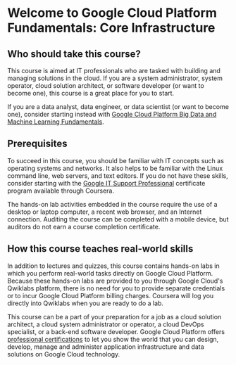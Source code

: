 # Welcome to Google Cloud Platform Fundamentals: Core Infrastructure

## Who should take this course?

This course is aimed at IT professionals who are tasked with building and managing solutions in the cloud. If you are a system administrator, system operator, cloud solution architect, or software developer (or want to become one), this course is a great place for you to start.

If you are a data analyst, data engineer, or data scientist (or want to become one), consider starting instead with [Google Cloud Platform Big Data and Machine Learning Fundamentals](https://www.coursera.org/learn/gcp-big-data-ml-fundamentals/home/welcome).

## Prerequisites

To succeed in this course, you should be familiar with IT concepts such as operating systems and networks. It also helps to be familiar with the Linux command line, web servers, and text editors. If you do not have these skills, consider starting with the [Google IT Support Professional](https://www.coursera.org/specializations/google-it-support) certificate program available through Coursera.

The hands-on lab activities embedded in the course require the use of a desktop or laptop computer, a recent web browser, and an Internet connection. Auditing the course can be completed with a mobile device, but auditors do not earn a course completion certificate.

## How this course teaches real-world skills

In addition to lectures and quizzes, this course contains hands-on labs in which you perform real-world tasks directly on Google Cloud Platform. Because these hands-on labs are provided to you through Google Cloud's Qwiklabs platform, there is no need for you to provide separate credentials or to incur Google Cloud Platform billing charges. Coursera will log you directly into Qwiklabs when you are ready to do a lab.

This course can be a part of your preparation for a job as a cloud solution architect, a cloud system administrator or operator, a cloud DevOps specialist, or a back-end software developer. Google Cloud Platform offers [professional certifications](https://cloud.google.com/certification/ "Google Cloud Platform professional certifications") to let you show the world that you can design, develop, manage and administer application infrastructure and data solutions on Google Cloud technology.
